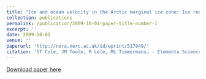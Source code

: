 ```yaml
---
title: "Ice and ocean velocity in the Arctic marginal ice zone: Ice roughness and momentum transfer"
collection: publications
permalink: /publication/2009-10-01-paper-title-number-1
excerpt: ''
date: 2009-10-01
venue: ''
paperurl: 'http://nora.nerc.ac.uk/id/eprint/517949/'
citation: 'ST Cole, JM Toole, R Lele, ML Timmermans… - Elementa Science of the Anthropocene, 2017'
---
```



[Download paper here](http://nora.nerc.ac.uk/id/eprint/517949/1/241-3814-2-PB.pdf)

